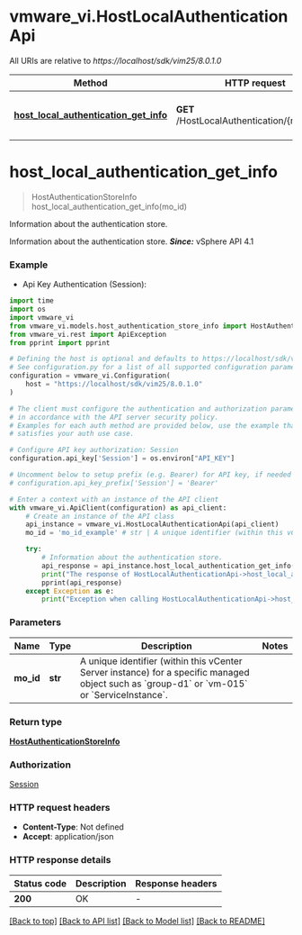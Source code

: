 # vmware_vi.HostLocalAuthenticationApi

All URIs are relative to *https://localhost/sdk/vim25/8.0.1.0*

Method | HTTP request | Description
------------- | ------------- | -------------
[**host_local_authentication_get_info**](HostLocalAuthenticationApi.md#host_local_authentication_get_info) | **GET** /HostLocalAuthentication/{moId}/info | Information about the authentication store. 


# **host_local_authentication_get_info**
> HostAuthenticationStoreInfo host_local_authentication_get_info(mo_id)

Information about the authentication store. 

Information about the authentication store.  ***Since:*** vSphere API 4.1 

### Example

* Api Key Authentication (Session):
```python
import time
import os
import vmware_vi
from vmware_vi.models.host_authentication_store_info import HostAuthenticationStoreInfo
from vmware_vi.rest import ApiException
from pprint import pprint

# Defining the host is optional and defaults to https://localhost/sdk/vim25/8.0.1.0
# See configuration.py for a list of all supported configuration parameters.
configuration = vmware_vi.Configuration(
    host = "https://localhost/sdk/vim25/8.0.1.0"
)

# The client must configure the authentication and authorization parameters
# in accordance with the API server security policy.
# Examples for each auth method are provided below, use the example that
# satisfies your auth use case.

# Configure API key authorization: Session
configuration.api_key['Session'] = os.environ["API_KEY"]

# Uncomment below to setup prefix (e.g. Bearer) for API key, if needed
# configuration.api_key_prefix['Session'] = 'Bearer'

# Enter a context with an instance of the API client
with vmware_vi.ApiClient(configuration) as api_client:
    # Create an instance of the API class
    api_instance = vmware_vi.HostLocalAuthenticationApi(api_client)
    mo_id = 'mo_id_example' # str | A unique identifier (within this vCenter Server instance) for a specific managed object such as `group-d1` or `vm-015` or `ServiceInstance`.

    try:
        # Information about the authentication store. 
        api_response = api_instance.host_local_authentication_get_info(mo_id)
        print("The response of HostLocalAuthenticationApi->host_local_authentication_get_info:\n")
        pprint(api_response)
    except Exception as e:
        print("Exception when calling HostLocalAuthenticationApi->host_local_authentication_get_info: %s\n" % e)
```



### Parameters

Name | Type | Description  | Notes
------------- | ------------- | ------------- | -------------
 **mo_id** | **str**| A unique identifier (within this vCenter Server instance) for a specific managed object such as &#x60;group-d1&#x60; or &#x60;vm-015&#x60; or &#x60;ServiceInstance&#x60;. | 

### Return type

[**HostAuthenticationStoreInfo**](HostAuthenticationStoreInfo.md)

### Authorization

[Session](../README.md#Session)

### HTTP request headers

 - **Content-Type**: Not defined
 - **Accept**: application/json

### HTTP response details
| Status code | Description | Response headers |
|-------------|-------------|------------------|
**200** | OK  |  -  |

[[Back to top]](#) [[Back to API list]](../README.md#documentation-for-api-endpoints) [[Back to Model list]](../README.md#documentation-for-models) [[Back to README]](../README.md)

